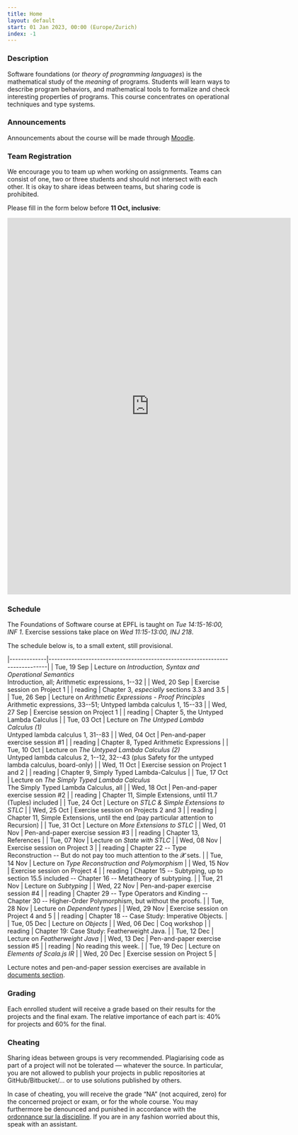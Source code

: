 ```yaml
---
title: Home
layout: default
start: 01 Jan 2023, 00:00 (Europe/Zurich)
index: -1
---
```


### Description

Software foundations (or *theory of programming languages*) is the mathematical study of the *meaning* of programs. Students will learn ways to describe program behaviors, and mathematical tools to formalize and check interesting properties of programs. This course concentrates on operational techniques and type systems.

### Announcements

Announcements about the course will be made through [Moodle](https://moodle.epfl.ch/course/view.php?id=8061).

### Team Registration

We encourage you to team up when working on assignments. Teams can consist of one, two or three students and should not intersect with each other. It is okay to share ideas between teams, but sharing code is prohibited.

Please fill in the form below before __11 Oct, inclusive__:

<iframe src="https://docs.google.com/forms/d/e/1FAIpQLSfPuM5P7_q9aizJcty8nd-KIDpAmiiIOA7L9BWBFHEeN1QQ4Q/viewform?embedded=true" width="640" height="850" frameborder="0" marginheight="0" marginwidth="0">Loading…</iframe>

### Schedule

The Foundations of Software course at EPFL is taught on *Tue 14:15-16:00, INF 1*.
Exercise sessions take place on *Wed 11:15-13:00, INJ 218*.

The schedule below is, to a small extent, still provisional.

|-------------|-----------------------------------------------------------------------------|
| Tue, 19 Sep | Lecture on *Introduction, Syntax and Operational Semantics*<br />Introduction, all; Arithmetic expressions, 1--32 |
| Wed, 20 Sep | Exercise session on Project 1 |
| reading | Chapter 3, *especially* sections 3.3 and 3.5 |
| Tue, 26 Sep | Lecture on *Arithmetic Expressions - Proof Principles*<br />Arithmetic expressions, 33--51; Untyped lambda calculus 1, 15--33 |
| Wed, 27 Sep | Exercise session on Project 1 |
| reading | Chapter 5, the Untyped Lambda Calculus |
| Tue, 03 Oct | Lecture on *The Untyped Lambda Calculus (1)*<br />Untyped lambda calculus 1, 31--83 |
| Wed, 04 Oct | Pen-and-paper exercise session #1 |
| reading | Chapter 8, Typed Arithmetic Expressions |
| Tue, 10 Oct | Lecture on *The Untyped Lambda Calculus (2)*<br />Untyped lambda calculus 2, 1--12, 32--43 (plus Safety for the untyped lambda calculus, board-only) |
| Wed, 11 Oct | Exercise session on Project 1 and 2 |
| reading | Chapter 9, Simply Typed Lambda-Calculus |
| Tue, 17 Oct | Lecture on *The Simply Typed Lambda Calculus*<br />The Simply Typed Lambda Calculus, all |
| Wed, 18 Oct | Pen-and-paper exercise session #2 |
| reading | Chapter 11, Simple Extensions, until 11.7 (Tuples) included |
| Tue, 24 Oct | Lecture on *STLC & Simple Extensions to STLC* |
| Wed, 25 Oct | Exercise session on Projects 2 and 3 |
| reading | Chapter 11, Simple Extensions, until the end (pay particular attention to Recursion) |
| Tue, 31 Oct | Lecture on *More Extensions to STLC* |
| Wed, 01 Nov | Pen-and-paper exercise session #3 |
| reading | Chapter 13, References |
| Tue, 07 Nov | Lecture on *State with STLC* |
| Wed, 08 Nov | Exercise session on Project 3 |
| reading | Chapter 22 -- Type Reconstruction -- But do not pay too much attention to the 𝓧 sets. |
| Tue, 14 Nov | Lecture on *Type Reconstruction and Polymorphism* |
| Wed, 15 Nov | Exercise session on Project 4 |
| reading | Chapter 15 -- Subtyping, up to section 15.5 included -- Chapter 16 -- Metatheory of subtyping. |
| Tue, 21 Nov | Lecture on *Subtyping* |
| Wed, 22 Nov | Pen-and-paper exercise session #4 |
| reading | Chapter 29 -- Type Operators and Kinding -- Chapter 30 -- Higher-Order Polymorphism, but without the proofs. |
| Tue, 28 Nov | Lecture on *Dependent types* |
| Wed, 29 Nov | Exercise session on Project 4 and 5 |
| reading | Chapter 18 -- Case Study: Imperative Objects. |
| Tue, 05 Dec | Lecture on *Objects* |
| Wed, 06 Dec | Coq workshop |
| reading | Chapter 19: Case Study: Featherweight Java. |
| Tue, 12 Dec | Lecture on *Featherweight Java* |
| Wed, 13 Dec | Pen-and-paper exercise session #5 |
| reading | No reading this week. |
| Tue, 19 Dec | Lecture on *Elements of Scala.js IR* |
| Wed, 20 Dec | Exercise session on Project 5 |


Lecture notes and pen-and-paper session exercises are available in [documents section](/documents.html).

### Grading

Each enrolled student will receive a grade based on their results for the
projects and the final exam. The relative importance of each part is: 40% for
projects and 60% for the final.

### Cheating

Sharing ideas between groups is very recommended. Plagiarising code as part of a project will not be tolerated — whatever the source. In particular, you are not allowed to publish your projects in public repositories at GitHub/Bitbucket/... or to use solutions published by others.

In case of cheating, you will receive the grade “NA” (not acquired, zero) for the concerned project or exam, or for the whole course. You may furthermore be denounced and punished in accordance with the [ordonnance sur la discipline](http://www.admin.ch/ch/f/rs/4/414.138.2.fr.pdf). If you are in any fashion worried about this, speak with an assistant.